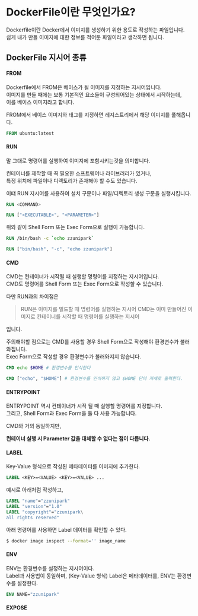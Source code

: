# DockerFile이란 무엇인가요?

Dockerfile이란 Docker에서 이미지를 생성하기 위한 용도로 작성하는 파일입니다.  
쉽게 내가 만들 이미지에 대한 정보를 적어둔 파일이라고 생각하면 됩니다.

## DockerFile 지시어 종류

#### FROM

Dockerfile에서 FROM은 베이스가 될 이미지를 지정하는 지시어입니다.  
이미지를 만들 때에는 보통 기본적인 요소들이 구성되어있는 상태에서 시작하는데,  
이를 베이스 이미지라고 합니다.

FROM에서 베이스 이미지와 태그를 지정하면 레지스트리에서 해당 이미지를 풀해옵니다.

```dockerfile
FROM ubuntu:latest
```

#### RUN

말 그대로 명령어를 실행하여 이미지에 포함시키는것을 의미합니다.

컨테이너를 제작할 때 꼭 필요한 소프트웨어나 라이브러리가 있거나,  
특정 위치에 파일이나 디렉토리가 존재해야 할 수도 있습니다.

이떄 RUN 지시어를 사용하여 설치 구문이나 파일/디렉토리 생성 구문을 실행시킵니다.

```dockerfile
RUN <COMMAND>

RUN ["<EXECUTABLE>", "<PARAMETER>"]
```

위와 같이 Shell Form 또는 Exec Form으로 실행이 가능합니다.

```DOCKERFILE
RUN /bin/bash -c `echo zzunipark`

RUN ["bin/bash", "-c", "echo zzunipark"]
```

#### CMD

CMD는 컨테이너가 시작될 때 실행할 명령어를 지정하는 지시어입니다.  
CMD도 명령어를 Shell Form 또는 Exec Form으로 작성할 수 있습니다.

다만 RUN과의 차이점은

> RUN은 이미지를 빌드할 때 명령어를 실행하는 지시어
> CMD는 이미 만들어진 이미지로 컨테이너를 시작할 때 명령어를 실행하는 지시어

입니다.

주의해야할 점으로는 CMD를 사용할 경우 Shell Form으로 작성해야 환경변수가 불러와집니다.  
Exec Form으로 작성할 경우 환경변수가 불러와지지 않습니다.

```dockerfile
CMD echo $HOME # 환경변수를 인식한다

CMD ["echo", "$HOME"] # 환경변수를 인식하지 않고 $HOME 단어 자체로 출력한다.
```

#### ENTRYPOINT

ENTRYPOINT 역시 컨테이너가 시작 될 때 실행할 명령어를 지정합니다.  
그리고, Shell Form과 Exec Form을 둘 다 사용 가능합니다.

CMD와 거의 동일하지만,

**컨테이너 실행 시 Parameter 값을 대체할 수 없다는 점이 다릅니다.**

#### LABEL

Key-Value 형식으로 작성된 메타데이터를 이미지에 추가한다.

```dockerfile
LABEL <KEY>=<VALUE> <KEY>=<VALUE> ...
```

예시로 아래처럼 작성하고,

```dockerfile
LABEL "name"="zzunipark"
LABEL "version"="1.0"
LABEL "copyright"="zzunipark\
all rights reserved"
```

아래 명령어를 사용하면 Label 데이터를 확인할 수 있다.

```bash
$ docker image inspect --format='' image_name
```

#### ENV

ENV는 환경변수를 설정하는 지시어이다.  
Label과 사용법이 동일하며, (Key-Value 형식) Label은 메타데이터를, ENV는 환경변수를 설정한다.

```dockerfile
ENV NAME="zzunipark"
```

#### EXPOSE
